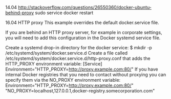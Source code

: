 14.04
http://stackoverflow.com/questions/26550360/docker-ubuntu-behind-proxy
sudo service docker restart


16.04
HTTP proxy
This example overrides the default docker.service file.

If you are behind an HTTP proxy server, for example in corporate settings, you will need to add this configuration in the Docker systemd service file.

Create a systemd drop-in directory for the docker service:
$ mkdir -p /etc/systemd/system/docker.service.d
Create a file called /etc/systemd/system/docker.service.d/http-proxy.conf that adds the HTTP_PROXY environment variable:
[Service]
Environment="HTTP_PROXY=http://proxy.example.com:80/"
If you have internal Docker registries that you need to contact without proxying you can specify them via the NO_PROXY environment variable:
Environment="HTTP_PROXY=http://proxy.example.com:80/" "NO_PROXY=localhost,127.0.0.1,docker-registry.somecorporation.com"



